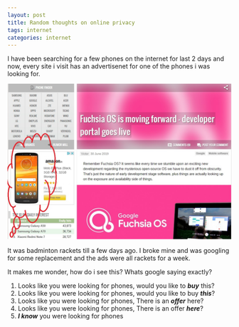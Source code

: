 ```yaml
---
layout: post
title: Random thoughts on online privacy
tags: internet
categories: internet
---
```


I have been searching for a few phones on the internet for last 2 days and  now, every site i visit has an advertisenet for one of the phones i was looking for.

![ads](/assets/media/ads.jpg)

It was badminton rackets till a few days ago. I broke mine and was googling for some replacement and the ads were all rackets for a week.

It makes me wonder, how do i see this? Whats google saying exactly?

1. Looks like you were looking for phones, would you like to ***buy*** this?
2. Looks like you were looking for phones, would you like to buy ***this***?
3. Looks like you were looking for phones, There is an ***offer*** here?
4. Looks like you were looking for phones, There is an offer ***here***?
5. ***I know*** you were looking for phones
 
